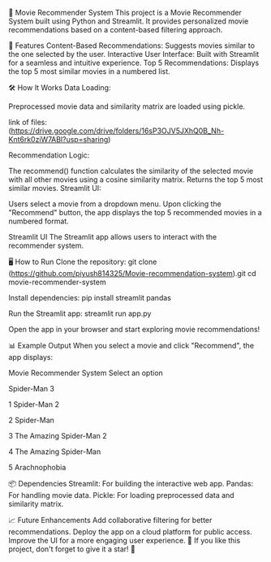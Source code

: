 🎥 Movie Recommender System
This project is a Movie Recommender System built using Python and Streamlit. It provides personalized movie recommendations based on a content-based filtering approach.

🚀 Features
Content-Based Recommendations: Suggests movies similar to the one selected by the user.
Interactive User Interface: Built with Streamlit for a seamless and intuitive experience.
Top 5 Recommendations: Displays the top 5 most similar movies in a numbered list.

🛠️ How It Works
Data Loading:

Preprocessed movie data and similarity matrix are loaded using pickle.

link of files: (https://drive.google.com/drive/folders/16sP3OJV5JXhQ0B_Nh-Knt6rk0ziW7ABl?usp=sharing)


Recommendation Logic:

The recommend() function calculates the similarity of the selected movie with all other movies using a cosine similarity matrix.
Returns the top 5 most similar movies.
Streamlit UI:

Users select a movie from a dropdown menu.
Upon clicking the "Recommend" button, the app displays the top 5 recommended movies in a numbered format.


Streamlit UI
The Streamlit app allows users to interact with the recommender system.

🖥️ How to Run
Clone the repository:
git clone (https://github.com/piyush814325/Movie-recommendation-system).git
cd movie-recommender-system

Install dependencies:
pip install streamlit pandas

Run the Streamlit app:
streamlit run app.py

Open the app in your browser and start exploring movie recommendations!

📊 Example Output
When you select a movie and click "Recommend", the app displays:

Movie Recommender System
Select an option

Spider-Man 3

1 Spider-Man 2

2 Spider-Man

3 The Amazing Spider-Man 2

4 The Amazing Spider-Man

5 Arachnophobia


📦 Dependencies
Streamlit: For building the interactive web app.
Pandas: For handling movie data.
Pickle: For loading preprocessed data and similarity matrix.

📈 Future Enhancements
Add collaborative filtering for better recommendations.
Deploy the app on a cloud platform for public access.
Improve the UI for a more engaging user experience.
🌟 If you like this project, don't forget to give it a star! 🌟

 
 
